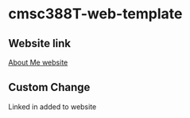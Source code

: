 # cmsc388T-web-template
## Website link
[About Me website](https://jlee882.github.io/CMSC389T-Web-Template/)

## Custom Change
Linked in added to website
